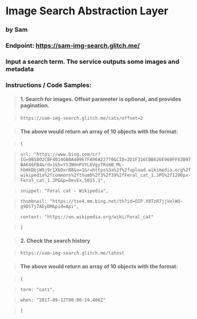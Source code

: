 # Image Search Abstraction Layer
### by Sam
### Endpoint: https://sam-img-search.glitch.me/

### Input a search term. The service outputs some images and metadata

### Instructions / Code Samples:

> #### 1. Search for images. Offset parameter is optional, and provides pagination.

> `https://sam-img-search.glitch.me/cats/offset=2`

> #### The above would return an array of 10 objects with the format:

> `{`

> `url: "https://www.bing.com/cr?IG=0B5802CBF40146BBA409E7FA96A22770&CID=2D1F316CBB626E960FF63B97BA646FB4&rd=1&h=YS3NHnPVYL6VgyTRsmB_ML-hbHkDbjW9j9r1XbDxrB8&v=1&r=https%3a%2f%2fupload.wikimedia.org%2fwikipedia%2fcommons%2fthumb%2f3%2f39%2fFeral_cat_1.JPG%2f1200px-Feral_cat_1.JPG&p=DevEx,5015.1",`

> `snippet: "Feral cat - Wikipedia",`

> `thumbnail: "https://tse4.mm.bing.net/th?id=OIP.X0TzR7jjVelWU-g9DSTj7AEyDM&pid=Api",`

> `context: "https://en.wikipedia.org/wiki/Feral_cat"`

> `}`

> #### 2. Check the search history

> `https://sam-img-search.glitch.me/latest`

> #### The above would return an array of 10 objects with the format:

> `{`

> `term: "cats",`

> `when: "2017-09-12T00:00:19.406Z"`

> `}`
